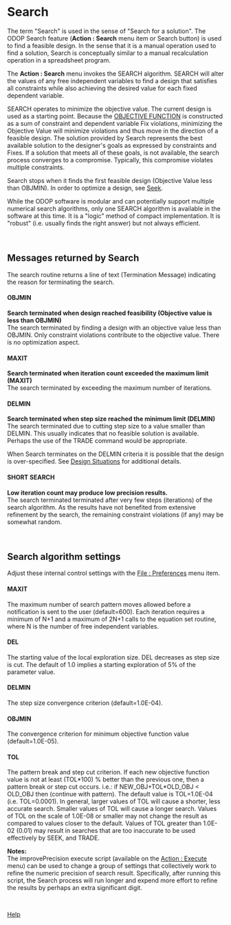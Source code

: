 # Search 

The term "Search" is used in the sense of "Search for a solution". 
The ODOP Search feature (**Action : Search** menu item or Search button) 
is used to find a feasible design. 
In the sense that it is a manual operation used to find a solution,
Search is conceptually similar to a manual recalculation operation in a spreadsheet program. 

The **Action : Search** menu invokes the SEARCH algorithm. 
SEARCH will alter the values of any free independent variables to find a 
design that satisfies all constraints while also achieving the desired 
value for each fixed dependent variable. 

SEARCH operates to minimize the objective value. 
The current design is used as a starting point. 
Because the [OBJECTIVE FUNCTION](terminology.html#obj) is constructed as a sum of 
constraint and dependent variable Fix violations, 
minimizing the Objective Value will minimize violations and 
thus move in the direction of a feasible design.
The solution provided by Search represents the best available solution to the 
designer's goals as expressed by constraints and Fixes. 
If a solution that meets all of these goals, is not available, 
the search process converges to a compromise. 
Typically, this compromise violates multiple constraints.

Search stops when it finds the first feasible design (Objective Value less than OBJMIN). 
In order to optimize a design, see [Seek](/docs/Help/seek.html). 

While the ODOP software is modular and can potentially support multiple numerical search algorithms, 
only one SEARCH algorithm is available in the software at this time. 
It is a "logic" method of compact implementation. 
It is "robust" (i.e. usually finds the right answer) but not always efficient. 

&nbsp;

## Messages returned by Search   

The search routine returns a line of text (Termination Message) 
indicating the reason for terminating the search. 

#### OBJMIN   
**Search terminated when design reached feasibility (Objective value is less than OBJMIN)**   
The search terminated by finding a design with an objective value less than OBJMIN. 
Only constraint violations contribute to the objective value. 
There is no optimization aspect. 

#### MAXIT   
**Search terminated when iteration count exceeded the maximum limit (MAXIT)**   
The search terminated by exceeding the maximum number of iterations. 

#### DELMIN   
**Search terminated when step size reached the minimum limit (DELMIN)**   
The search terminated due to cutting step size to a value smaller than DELMIN. 
This usually indicates that no feasible solution is available. 
Perhaps the use of the TRADE command would be appropriate. 

When Search terminates on the DELMIN criteria it is possible that the design is over-specified. 
See [Design Situations](/docs/Help/designSituations.html) for additional details. 

#### SHORT SEARCH   
**Low iteration count may produce low precision results.**   
The search terminated terminated after very few steps (iterations) of the search algorithm. 
As the results have not benefited from extensive refinement by the search, 
the remaining constraint violations (if any) may be somewhat random.

&nbsp;

## Search algorithm settings 

Adjust these internal control settings with the [File : Preferences](menus.html#FilePreferences) menu item. 

#### MAXIT   
The maximum number of search pattern moves allowed before a notification is sent to the user (default=600). 
Each iteration requires a minimum of N+1 and a maximum of 2N+1 calls to the equation set routine, 
where N is the number of free independent variables. 

#### DEL   
The starting value of the local exploration size. 
DEL decreases as step size is cut. 
The default of 1.0 implies a starting exploration of 5% of the parameter value. 

#### DELMIN   
The step size convergence criterion (default=1.0E-04). 

#### OBJMIN   
The convergence criterion for minimum objective function value (default=1.0E-05). 

#### TOL   
The pattern break and step cut criterion. 
If each new objective function value is not at least (TOL\*100) % better than the previous one, 
then a pattern break or step cut occurs. 
i.e.: if NEW\_OBJ+TOL*OLD\_OBJ < OLD_OBJ then (continue with pattern). 
The default value is TOL=1.0E-04 (i.e. TOL=0.0001). 
In general, larger values of TOL will cause a shorter, less accurate search. 
Smaller values of TOL will cause a longer search. 
Values of TOL on the scale of 1.0E-08 or smaller 
may not change the result as compared to values closer to the default. 
Values of TOL greater than 1.0E-02 (0.01) may result in searches 
that are too inaccurate to be used effectively by SEEK, and TRADE. 
 
 **Notes:**   
 The improvePrecision execute script 
 (available on the [Action : Execute](/docs/Help/menus.html#ActionExecute) menu) 
 can be used to change a group of settings that collectively work to 
 refine the numeric precision of search result. 
 Specifically, after running this script, 
 the Search process will run longer and expend more effort to refine the results 
 by perhaps an extra significant digit. 
 
&nbsp;
 
 [Help](/docs/Help)
 
